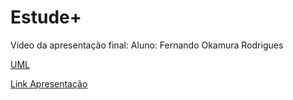 # Estude+
Vídeo da apresentação final:
Aluno: Fernando Okamura Rodrigues


[UML](file:///C:/Users/USU%C3%81RIO/Desktop/Diagrama%20redes%20unifil.svg)





[Link Apresentação](https://www.youtube.com/watch?v=VOANMdleXjc)


